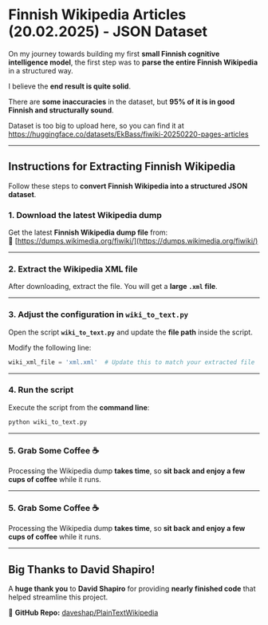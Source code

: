 # **Finnish Wikipedia Articles (20.02.2025) - JSON Dataset**  

On my journey towards building my first **small Finnish cognitive intelligence model**, the first step was to **parse the entire Finnish Wikipedia** in a structured way.  

I believe the **end result is quite solid**.  

There are **some inaccuracies** in the dataset, but **95% of it is in good Finnish and structurally sound**. 

Dataset is too big to upload here, so you can find it at https://huggingface.co/datasets/EkBass/fiwiki-20250220-pages-articles

---

## **Instructions for Extracting Finnish Wikipedia**
Follow these steps to **convert Finnish Wikipedia into a structured JSON dataset**.

### **1. Download the latest Wikipedia dump**
Get the latest **Finnish Wikipedia dump file** from:  
🔗 [https://dumps.wikimedia.org/fiwiki/](https://dumps.wikimedia.org/fiwiki/)  

---

### **2. Extract the Wikipedia XML file**
After downloading, extract the file. You will get a **large `.xml` file**.  

---

### **3. Adjust the configuration in `wiki_to_text.py`**
Open the script **`wiki_to_text.py`** and update the **file path** inside the script.

Modify the following line:  

```python
wiki_xml_file = 'xml.xml'  # Update this to match your extracted file
```

---

### **4. Run the script**
Execute the script from the **command line**:  

```bash
python wiki_to_text.py
```

---

### **5. Grab Some Coffee ☕**
Processing the Wikipedia dump **takes time**, so **sit back and enjoy a few cups of coffee** while it runs.  

---

### **5. Grab Some Coffee ☕**
Processing the Wikipedia dump **takes time**, so **sit back and enjoy a few cups of coffee** while it runs.  

---

## **Big Thanks to David Shapiro!**
A **huge thank you** to **David Shapiro** for providing **nearly finished code** that helped streamline this project.  

🔗 **GitHub Repo:** [daveshap/PlainTextWikipedia](https://github.com/daveshap/PlainTextWikipedia) 
